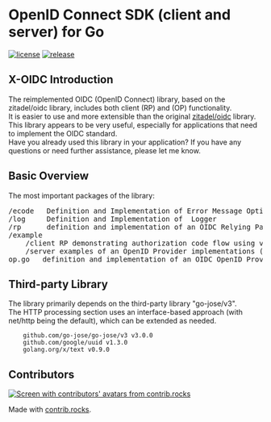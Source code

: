 # OpenID Connect SDK (client and server) for Go
[![license](https://badgen.net/github/license/xslasd/x-oidc/)](https://github.com/xslasd/x-oidc/blob/master/LICENSE)
[![release](https://badgen.net/github/release/xslasd/x-oidc/)](https://github.com/xslasd/x-oidc/releases)
## X-OIDC Introduction
The reimplemented OIDC (OpenID Connect) library, based on the zitadel/oidc library, includes both client (RP) and (OP) functionality.  
It is easier to use and more extensible than the original [zitadel/oidc](https://github.com/zitadel/oidc) library. This library appears to be very useful, especially for applications that need to implement the OIDC standard.   
Have you already used this library in your application? If you have any questions or need further assistance, please let me know.

## Basic Overview

The most important packages of the library:
<pre>
/ecode   Definition and Implementation of Error Message Optimization
/log     Definition and Implementation of  Logger
/rp      definition and implementation of an OIDC Relying Party (client) 
/example
    /client RP demonstrating authorization code flow using various authentication methods (code, PKCE, JWT profile)
    /server examples of an OpenID Provider implementations (including dynamic) with some very basic login UI
op.go   definition and implementation of an OIDC OpenID Provider (server)
</pre>

## Third-party Library
The library primarily depends on the third-party library "go-jose/v3".   
The HTTP processing section uses an interface-based approach (with net/http being the default), which can be extended as needed.  
```
	github.com/go-jose/go-jose/v3 v3.0.0
	github.com/google/uuid v1.3.0
	golang.org/x/text v0.9.0
```
## Contributors

<a href="https://github.com/xslasd/x-oidc/graphs/contributors">
  <img src="https://contrib.rocks/image?repo=xslasd/x-oidc" alt="Screen with contributors' avatars from contrib.rocks" />
</a>

Made with [contrib.rocks](https://contrib.rocks).